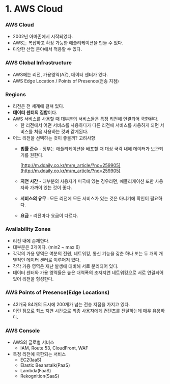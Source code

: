# 1. AWS Cloud

### AWS Cloud

- 2002년 아마존에서 시작되었다.
- AWS는 복잡하고 확장 가능한 애플리케이션을 만들 수 있다.
- 다양한 산업 분야에서 적용할 수 있다.

### AWS Global Infrastructure

- AWS에는 리전, 가용영역(AZ), 데이터 센터가 있다.
- AWS Edge Location / Points of Presence(전송 지점)

### Regions

- 리전은 전 세계에 걸쳐 있다.
- **데이터 센터의 집합**이다.
- AWS 서비스를 사용할 때 대부분의 서비스들은 특정 리전에 연결되어 국한된다.
    - 한 리전에서 어떤 서비스를 사용하다가 다른 리전에 서비스를 사용하게 되면 서비스를 처음 사용하는 것과 같게된다.
- 어느 리전을 선택하는 것이 좋을까? 고려사항
    - **법률 준수** - 정부는 애플리케이션을 배포할 때 대상 국각 내에 데이터가 보관되기를 원한다.
        
        [http://m.ddaily.co.kr/m/m_article/?no=259905](http://m.ddaily.co.kr/m/m_article/?no=259905)
        
    - **지연 시간** - 대부분의 사용자가 미국에 있는 경우라면, 애플리케이션 또한 사용자와 가까이 있는 것이 좋다.
    - **서비스의 유무** : 모든 리전에 모든 서비스가 있는 것은 아니기에 확인이 필요하다.
    - **요금** - 리전마다 요금이 다르다.

### Availability Zones

- 리전 내에 존재한다.
- 대부분은 3개이다. (min2 ~ max 6)
- 각각의 가용 영역은 여분의 전원, 네트워킹, 통신 기능을 갖춘 하나 또는 두 개의 개별적인 데이터 센터로 이루어져 있다.
- 각각 가용 영역은 재난 발생에 대비해 서로 분리되어 있다.
- 데이터 센터와 가용 영역들은 높은 대역폭의 초저지연 네트워킹으로 서로 연결되어 있어 리전을 형성한다.

### AWS Points of Presence(Edge Locations)

- 42개국 84개의 도시에 200개가 넘는 전송 지점을 가지고 있다.
- 이런 점으로 최소 지연 시간으로 최종 사용자에게 컨텐츠를 전달하는데 매우 유용하다.

### AWS Console

- AWS의 글로벌 서비스
    - IAM, Route 53, CloudFront, WAF
- 특정 리전에 국한되는 서비스
    - EC2(IaaS)
    - Elastic Beanstalk(PaaS)
    - Lambda(FaaS)
    - Rekognition(SaaS)
